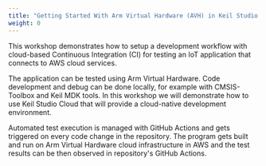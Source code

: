 ```yaml
---
title: "Getting Started With Arm Virtual Hardware (AVH) in Keil Studio Cloud (KSC)"
weight: 0
---
```


This workshop demonstrates how to setup a development workflow with cloud-based Continuous Integration (CI) for testing an IoT application that connects to AWS cloud services.

The application can be tested using Arm Virtual Hardware. Code development and debug can be done locally, for example with CMSIS-Toolbox and Keil MDK tools. In this workshop we will demonstrate how to use Keil Studio Cloud that will provide a cloud-native development environment.

Automated test execution is managed with GitHub Actions and gets triggered on every code change in the repository. The program gets built and run on Arm Virtual Hardware cloud infrastructure in AWS and the test results can be then observed in repository's GitHub Actions.
